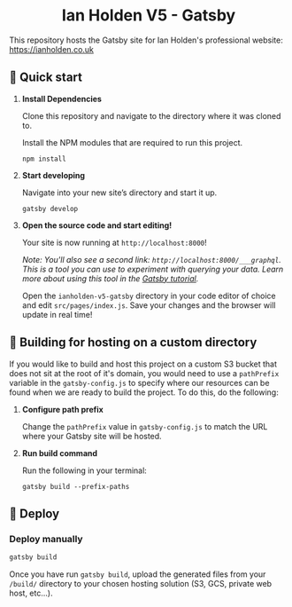 <h1 align="center">
  Ian Holden V5 - Gatsby
</h1>
<p>
  This repository hosts the Gatsby site for Ian Holden's professional website: <a href='https://ianholden.co.uk'>https://ianholden.co.uk</a>
</p>

## 📖 Quick start

1. **Install Dependencies**

   Clone this repository and navigate to the directory where it was cloned to.

   Install the NPM modules that are required to run this project.

   ```shell
   npm install
   ```

2. **Start developing**

   Navigate into your new site’s directory and start it up.

   ```shell
   gatsby develop
   ```

3. **Open the source code and start editing!**

   Your site is now running at `http://localhost:8000`!

   _Note: You'll also see a second link: _`http://localhost:8000/___graphql`_. This is a tool you can use to experiment with querying your data. Learn more about using this tool in the [Gatsby tutorial](https://www.gatsbyjs.org/tutorial/part-five/#introducing-graphiql)._

   Open the `ianholden-v5-gatsby` directory in your code editor of choice and edit `src/pages/index.js`. Save your changes and the browser will update in real time!

## 🔧 Building for hosting on a custom directory

If you would like to build and host this project on a custom S3 bucket that does not sit at the root of it's domain, you would need to use a `pathPrefix` variable in the `gatsby-config.js` to specify where our resources can be found when we are ready to build the project. To do this, do the following:

1. **Configure path prefix**

   Change the `pathPrefix` value in `gatsby-config.js` to match the URL where your Gatsby site will be hosted.

2. **Run build command**

   Run the following in your terminal:

   ```shell
   gatsby build --prefix-paths
   ```

## 🚀 Deploy

### Deploy manually

```bash
gatsby build
```

Once you have run `gatsby build`, upload the generated files from your `/build/` directory to your chosen hosting solution (S3, GCS, private web host, etc...).
